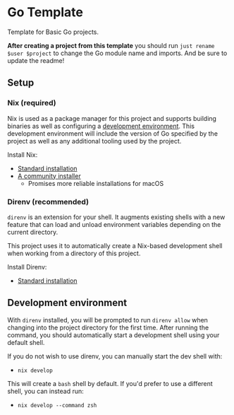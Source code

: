 # Go Template

Template for Basic Go projects.

**After creating a project from this template** you should run `just rename $user $project` to change the Go module name and imports. And be sure to update the readme!

## Setup

### Nix (required)

Nix is used as a package manager for this project and supports building binaries as well as configuring a [development environment](https://nixos.org/manual/nix/stable/command-ref/new-cli/nix3-develop.html?highlight=nix%20develop#examples). This development environment will include the version of Go specified by the project as well as any additional tooling used by the project.

Install Nix:

- [Standard installation](https://nixos.org/download)
- [A community installer](https://github.com/DeterminateSystems/nix-installer)
  - Promises more reliable installations for macOS

### Direnv (recommended)

`direnv` is an extension for your shell. It augments existing shells with a new feature that can load and unload environment variables depending on the current directory.

This project uses it to automatically create a Nix-based development shell when working from a directory of this project.

Install Direnv:

- [Standard installation](https://direnv.net/docs/installation.html)

## Development environment

With `direnv` installed, you will be prompted to run `direnv allow` when changing into the project directory for the first time. After running the command, you should automatically start a development shell using your default shell.

If you do not wish to use direnv, you can manually start the dev shell with:

- `nix develop`

This will create a `bash` shell by default. If you'd prefer to use a different shell, you can instead run:

- `nix develop --command zsh`
